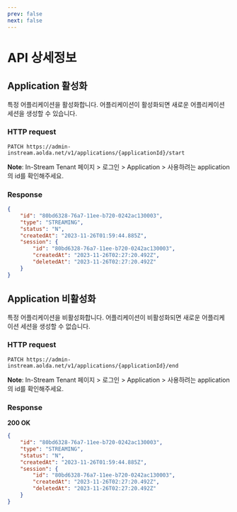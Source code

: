 ```yaml
---
prev: false
next: false
---
```


# API 상세정보

## Application 활성화

특정 어플리케이션을 활성화합니다. 어플리케이션이 활성화되면 새로운 어플리케이션 세션을 생성할 수 있습니다.

### HTTP request

```
PATCH https://admin-instream.aolda.net/v1/applications/{applicationId}/start
```
**Note**: In-Stream Tenant 페이지 > 로그인 > Application > 사용하려는 application의 id를 확인해주세요.

### Response

```json
{
    "id": "80bd6328-76a7-11ee-b720-0242ac130003",
    "type": "STREAMING",
    "status": "N",
    "createdAt": "2023-11-26T01:59:44.885Z",
    "session": {
        "id": "80bd6328-76a7-11ee-b720-0242ac130003",
        "createdAt": "2023-11-26T02:27:20.492Z",
        "deletedAt": "2023-11-26T02:27:20.492Z"
    }
}
```

## Application 비활성화

특정 어플리케이션을 비활성화합니다. 어플리케이션이 비활성화되면 새로운 어플리케이션 세션을 생성할 수 없습니다.

### HTTP request

```
PATCH https://admin-instream.aolda.net/v1/applications/{applicationId}/end
```
**Note**: In-Stream Tenant 페이지 > 로그인 > Application > 사용하려는 application의 id를 확인해주세요.

### Response
**200 OK**
```json
{
    "id": "80bd6328-76a7-11ee-b720-0242ac130003",
    "type": "STREAMING",
    "status": "N",
    "createdAt": "2023-11-26T01:59:44.885Z",
    "session": {
        "id": "80bd6328-76a7-11ee-b720-0242ac130003",
        "createdAt": "2023-11-26T02:27:20.492Z",
        "deletedAt": "2023-11-26T02:27:20.492Z"
    }
}
```
